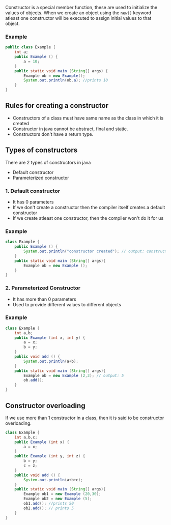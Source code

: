 Constructor is a special member function, these are used to initialize the values of objects. When we create an object using the `new()` keyword atleast one constructor will be executed to assign initial values to that object.

### Example

```java
public class Example {
	int a;
	public Example () {
		a = 10;
	}
	public static void main (String[] args) {
		Example ob = new Example();
		System.out.println(ob.a); //prints 10
	}
}
```

## Rules for creating a constructor

- Constructors of a class must have same name as the class in which it is created
- Constructor in java cannot be abstract, final and static.
- Constructors don't have a return type.

## Types of constructors

There are 2 types of constructors in java

- Default constructor
- Parameterized constructor

### 1. Default constructor

- It has 0 parameters
- If we don't create a constructor then the compiler itself creates a default constructor
- If we create atleast one constructor, then the compiler won't do it for us

### Example

```java
class Example {
	public Example () {
		System.out.println("constructor created"); // output: constructor created
	}
	public static void main (String[] args){
		Example ob = new Example ();
	}
}
```

### 2. Parameterized Constructor

- It has more than 0 parameters
- Used to provide different values to different objects

### Example

```java
class Example {
	int a,b;
	public Example (int x, int y) {
		a = x;
		b = y;
	}
	public void add () {
		System.out.println(a+b);
	}
	public static void main (String[] args){
		Example ob = new Example (2,3); // output: 5
		ob.add();
	}
}
```

## Constructor overloading

If we use more than 1 constructor in a class, then it is said to be constructor overloading.

```java
class Example {
	int a,b,c;
	public Example (int x) {
		a = x;
	}
	public Example (int y, int z) {
		b = y;
		c = z;
	}
	public void add () {
		System.out.println(a+b+c);
	}
	public static void main (String[] args){
		Example ob1 = new Example (20,30);
		Example ob2 = new Example (5);
		ob1.add(); //prints 50
		ob2.add(); // prints 5
	}
}
```
